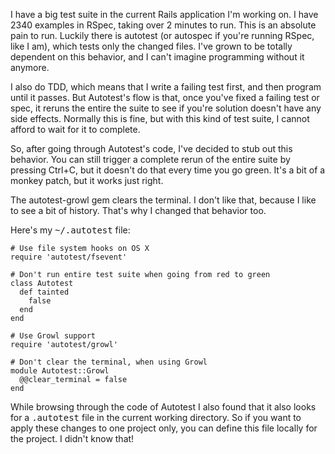 I have a big test suite in the current Rails application I'm working on. I have 2340 examples in RSpec, taking over 2 minutes to run. This is an absolute pain to run. Luckily there is autotest (or autospec if you're running RSpec, like I am), which tests only the changed files. I've grown to be totally dependent on this behavior, and I can't imagine programming without it anymore.

I also do TDD, which means that I write a failing test first, and then program until it passes. But Autotest's flow is that, once you've fixed a failing test or spec, it reruns the entire the suite to see if you're solution doesn't have any side effects. Normally this is fine, but with this kind of test suite, I cannot afford to wait for it to complete.

So, after going through Autotest's code, I've decided to stub out this behavior. You can still trigger a complete rerun of the entire suite by pressing Ctrl+C, but it doesn't do that every time you go green. It's a bit of a monkey patch, but it works just right.

The autotest-growl gem clears the terminal. I don't like that, because I like to see a bit of history. That's why I changed that behavior too.

Here's my <tt>~/.autotest</tt> file:

    # Use file system hooks on OS X
    require 'autotest/fsevent'

    # Don't run entire test suite when going from red to green
    class Autotest
      def tainted
        false
      end
    end

    # Use Growl support
    require 'autotest/growl'

    # Don't clear the terminal, when using Growl
    module Autotest::Growl
      @@clear_terminal = false
    end

While browsing through the code of Autotest I also found that it also looks for a <tt>.autotest</tt> file in the current working directory. So if you want to apply these changes to one project only, you can define this file locally for the project. I didn't know that!
